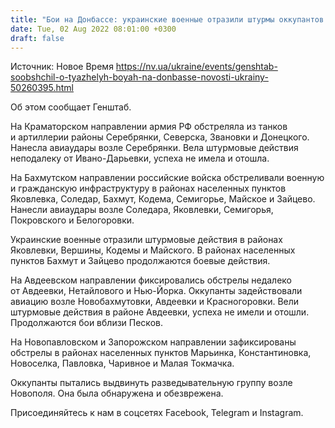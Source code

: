 ```yaml
---
title: "Бои на Донбассе: украинские военные отразили штурмы оккупантов на трех направлениях"
date: Tue, 02 Aug 2022 08:01:00 +0300
draft: false
---
```

Источник: Новое Время https://nv.ua/ukraine/events/genshtab-soobshchil-o-tyazhelyh-boyah-na-donbasse-novosti-ukrainy-50260395.html


Об этом сообщает Генштаб.

На Краматорском направлении армия РФ обстреляла из танков и артиллерии районы Серебрянки, Северска, Звановки и Донецкого. Нанесла авиаудары возле Серебрянки. Вела штурмовые действия неподалеку от Ивано-Дарьевки, успеха не имела и отошла.

На Бахмутском направлении российские войска обстреливали военную и гражданскую инфраструктуру в районах населенных пунктов Яковлевка, Соледар, Бахмут, Кодема, Семигорье, Майское и Зайцево. Нанесли авиаудары возле Соледара, Яковлевки, Семигорья, Покровского и Белогоровки.

Украинские военные отразили штурмовые действия в районах Яковлевки, Вершины, Кодемы и Майского. В районах населенных пунктов Бахмут и Зайцево продолжаются боевые действия.

На Авдеевском направлении фиксировались обстрелы недалеко от Авдеевки, Нетайлового и Нью-Йорка. Оккупанты задействовали авиацию возле Новобахмутовки, Авдеевки и Красногоровки. Вели штурмовые действия в районе Авдеевки, успеха не имели и отошли. Продолжаются бои вблизи Песков.

На Новопавловском и Запорожском направлении зафиксированы обстрелы в районах населенных пунктов Марьинка, Константиновка, Новоселка, Павловка, Чаривное и Малая Токмачка.

Оккупанты пытались выдвинуть разведывательную группу возле Новополя. Она была обнаружена и обезврежена.

Присоединяйтесь к нам в соцсетях Facebook, Telegram и Instagram.
